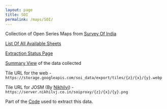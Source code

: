 ```yaml
---
layout: page
title: SOI
permalink: /maps/SOI/
---
```


Collection of Open Series Maps from [Survey Of India](https://onlinemaps.surveyofindia.gov.in)

[List Of All Available Sheets](sheets)

[Extraction Status Page](status)

[Summary View](https://storage.googleapis.com/soi_data/index.html) of the data collected 

Tile URL for the web -
 `https://storage.googleapis.com/soi_data/export/tiles/{z}/{x}/{y}.webp`

Tile URL for JOSM (By [Nikhilvj](https://github.com/answerquest)) -
 `https://server.nikhilvj.co.in/soiproxy/{z}/{x}/{y}.png` 

Part of the [Code](https://github.com/ramSeraph/opendata/tree/master/maps/SOI) used to extract this data.
